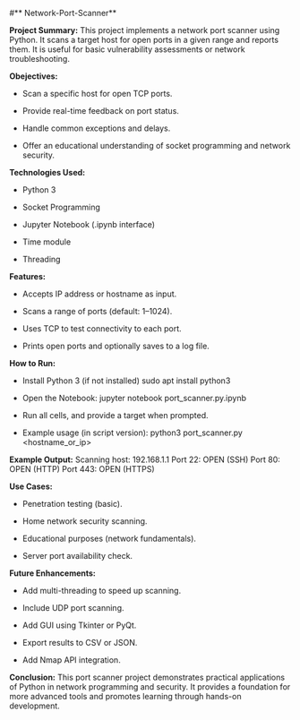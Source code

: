 #** Network-Port-Scanner**

**Project Summary:**
This project implements a network port scanner using Python. It scans a target host for open ports in a given range and reports them. It is useful for basic vulnerability assessments or network troubleshooting.

**Obejectives:**
* Scan a specific host for open TCP ports.

* Provide real-time feedback on port status.

* Handle common exceptions and delays.

* Offer an educational understanding of socket programming and network security.

**Technologies Used:**
* Python 3

* Socket Programming

* Jupyter Notebook (.ipynb interface)

* Time module

* Threading

**Features:**
* Accepts IP address or hostname as input.

* Scans a range of ports (default: 1–1024).

* Uses TCP to test connectivity to each port.

* Prints open ports and optionally saves to a log file.

**How to Run:**
* Install Python 3 (if not installed)
sudo apt install python3

* Open the Notebook:
jupyter notebook port_scanner.py.ipynb

* Run all cells, and provide a target when prompted.

* Example usage (in script version):
python3 port_scanner.py <hostname_or_ip>

 **Example Output:**
 Scanning host: 192.168.1.1
Port 22: OPEN (SSH)
Port 80: OPEN (HTTP)
Port 443: OPEN (HTTPS)

**Use Cases:**
* Penetration testing (basic).

* Home network security scanning.

* Educational purposes (network fundamentals).

* Server port availability check.

**Future Enhancements:**
* Add multi-threading to speed up scanning.

* Include UDP port scanning.

* Add GUI using Tkinter or PyQt.

* Export results to CSV or JSON.

* Add Nmap API integration.
 
 **Conclusion:**
 This port scanner project demonstrates practical applications of Python in network programming and security. It provides a foundation for more advanced tools and promotes learning through hands-on development.
